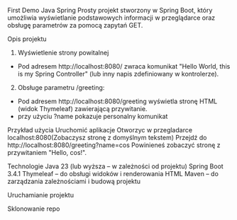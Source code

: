 First Demo Java Spring
Prosty projekt stworzony w Spring Boot, który umożliwia wyświetlanie podstawowych informacji w przeglądarce oraz obsługę parametrów za pomocą zapytań GET.

Opis projektu
1. Wyświetlenie strony powitalnej
- Pod adresem http://localhost:8080/ zwraca komunikat "Hello World, this is my Spring Controller" (lub inny napis zdefiniowany w kontrolerze).
2. Obsługe parametru /greeting:
- Pod adresem http://localhost:8080/greeting wyświetla stronę HTML (widok Thymeleaf) zawierającą przywitanie.
- przy użyciu ?name pokazuje personalny komunikat



Przykład użycia
Uruchomić aplikacje 
Otworzyc w przegladarce localhost:8080(Zobaczysz stronę z domyślnym tekstem)
Przejdź do http://localhost:8080/greeting?name=cos
Powinieneś zobaczyć stronę z przywitaniem "Hello, cos!".

Technologie
Java 23 (lub wyższa – w zależności od projektu)
Spring Boot 3.4.1
Thymeleaf – do obsługi widoków i renderowania HTML
Maven – do zarządzania zależnościami i budową projektu

Uruchamianie projektu 

Sklonowanie repo
    